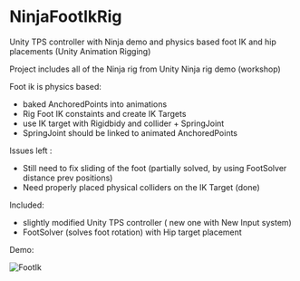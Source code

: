 # NinjaFootIkRig
Unity TPS controller with Ninja demo and physics based foot IK and hip placements (Unity Animation Rigging)


Project includes all of the Ninja rig from Unity Ninja rig demo (workshop)


Foot ik is physics based: 
 - baked AnchoredPoints into animations
 - Rig Foot IK constaints and create IK Targets
 - use IK target with Rigidbidy and collider + SpringJoint
 - SpringJoint should be linked to animated AnchoredPoints

Issues left : 
 - Still need to fix sliding of the foot (partially solved, by using FootSolver distance prev positions)
 - Need properly placed physical colliders on the IK Target (done)

Included: 
 - slightly modified Unity TPS controller ( new one with New Input system)
 - FootSolver (solves foot rotation) with Hip target placement

Demo:

![FootIk](https://github.com/studentutu/NinjaFootIkRig/assets/18601652/fe3d37d3-505d-4bb0-9261-9798a983a46b)
